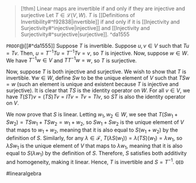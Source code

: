 > [!thm] Linear maps are invertible if and only if they are injective and surjective
> Let $T \in \mathcal{L}(V,W)$. $T$ is [[Definitions of Invertibility#^f92838|invertible]] if and only if it is [[Injectivity and Surjectivity#^injective|injective]] and [[Injectivity and Surjectivity#^surjective|surjective]]. ^da1555

`PROOF`@[[#^da1555]]
Suppose $T$ is invertible. Suppose $u,v \in V$ such that $Tu = Tv$. Then, $u = T^{-1}Tu = T^{-1}Tv = v$, so $T$ is injective. Now, suppose $w \in W$. We have $T^{-1}w \in V$ and $TT^{-1}w = w$, so $T$ is surjective.

Now, suppose $T$ is both injective and surjective. We wish to show that $T$ is invertible. $\forall w \in W$, define $Sw$ to be the unique element of $V$ such that $TSw = w$ (such an element is unique and existent because $T$ is injective and surjective). It is clear that $TS$ is the identity operator on $W$. For all $v \in V$, we have $T(ST)v = (TS)Tv = ITv = Tv = TIv$, so $ST$ is also the identity operator on $V$.

We now prove that $S$ is linear. Letting $w_{1},w_{2} \in W$, we see that $T(Sw_{1} + Sw_{2}) = TSw_{1} + TSw_{2} = w_{1} + w_{2}$, so $Sw_{1} + Sw_{2}$ is the unique element of $V$ that maps to $w_{1} + w_{2}$, meaning that it is also equal to $S(w_{1} + w_{2})$ by the definition of $S$. Similarly, for any $\lambda \in \mathcal{F}$, ${} T(\lambda S(w_{1})) = \lambda(TS)(w_{1}) = \lambda w_{1} {}$, so $\lambda Sw_{1}$ is the unique element of $V$ that maps to $\lambda w_{1}$, meaning that it is also equal to $S(\lambda w_{1})$ by the definition of $S$. Therefore, $S$ satisfies both additivity and homogeneity, making it linear. Hence, $T$ is invertible and $S = T^{-1}$.
`QED`

#linearalgebra